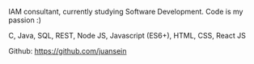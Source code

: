 IAM consultant, currently studying Software Development. Code is my passion :)

C, Java, SQL, REST, Node JS, Javascript (ES6+), HTML, CSS, React JS

Github: https://github.com/juansein
